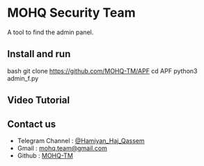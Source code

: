 # MOHQ Security Team
A tool to find the admin panel.

## Install and run
bash
git clone https://github.com/MOHQ-TM/APF
cd APF
python3 admin_f.py

## Video Tutorial


## Contact us
- Telegram Channel : [@Hamiyan_Haj_Qassem](https://t.me/Hamiyan_Haj_Qassem)
- Gmail : [mohq.team@gmail.com](mailto:mohq.team@gmail.com)
- Github : [MOHQ-TM](https://github.com/MOHQ-TM)